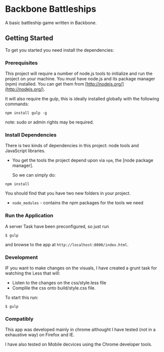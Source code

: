 Backbone Battleships
===================

A basic battleship game written in Backbone.

## Getting Started

To get you started you need install the dependencies:

### Prerequisites


This project will require a number of node.js tools to initialize and run the project on your machine. You must have node.js and its package manager (npm) installed.  You can get them from [http://nodejs.org/](http://nodejs.org/).

It will also require the gulp, this is ideally installed globally with the following commands: 

```
npm install gulp -g
```
note: sudo or admin rights may be required.

### Install Dependencies

There is two kinds of dependencies in this project: node tools and JavaScript libraries. 

* You get the tools the project depend upon via `npm`, the [node package manager].

  So we can simply do:

```
npm install
```
 You should find that you have two new folders in your project.

* `node_modules` - contains the npm packages for the tools we need



### Run the Application

A server Task have been preconfigured, so just run 

```
$ gulp
```

and  browse to the app at `http://localhost:8000/index.html`.

### Development

IF you want to make changes on the visuals, I have created a grunt task for watching the Less  that will:
* Listen to the changes on the css/style.less file 
* Complile the css onto build/style.css file. 

To start this run:

```
$ gulp
```

### Compatibly

This app was developed mainly  in chrome althought I have tested (not in a exhaustive way) on Firefox and IE.

I have also tested on Mobile decvices using the Chrome  developer tools.
